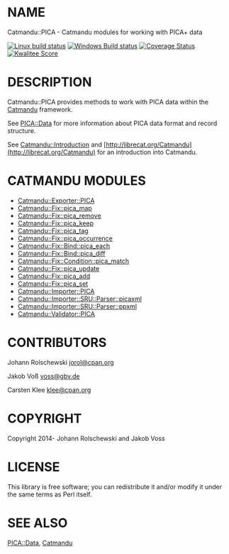 # NAME

Catmandu::PICA - Catmandu modules for working with PICA+ data

[![Linux build status](https://github.com/gbv/Catmandu-PICA/actions/workflows/linux.yml/badge.svg)](https://github.com/gbv/Catmandu-PICA/actions/workflows/linux.yml)
[![Windows Build status](https://ci.appveyor.com/api/projects/status/myyyxpobr8kn6aby?svg=true)](https://ci.appveyor.com/project/nichtich/catmandu-pica)
[![Coverage Status](https://coveralls.io/repos/gbv/Catmandu-PICA/badge.svg?branch=main)](https://coveralls.io/r/gbv/Catmandu-PICA?branch=main)
[![Kwalitee Score](http://cpants.cpanauthors.org/dist/Catmandu-PICA.png)](http://cpants.cpanauthors.org/dist/Catmandu-PICA)

# DESCRIPTION

Catmandu::PICA provides methods to work with PICA data within the [Catmandu](https://metacpan.org/pod/Catmandu)
framework.  

See [PICA::Data](https://metacpan.org/pod/PICA%3A%3AData) for more information about PICA data format and record
structure.

See [Catmandu::Introduction](https://metacpan.org/pod/Catmandu%3A%3AIntroduction) and [http://librecat.org/Catmandu](http://librecat.org/Catmandu) for an
introduction into Catmandu.

# CATMANDU MODULES

- [Catmandu::Exporter::PICA](https://metacpan.org/pod/Catmandu%3A%3AExporter%3A%3APICA)
- [Catmandu::Fix::pica\_map](https://metacpan.org/pod/Catmandu%3A%3AFix%3A%3Apica_map)
- [Catmandu::Fix::pica\_remove](https://metacpan.org/pod/Catmandu%3A%3AFix%3A%3Apica_remove)
- [Catmandu::Fix::pica\_keep](https://metacpan.org/pod/Catmandu%3A%3AFix%3A%3Apica_keep)
- [Catmandu::Fix::pica\_tag](https://metacpan.org/pod/Catmandu%3A%3AFix%3A%3Apica_tag)
- [Catmandu::Fix::pica\_occurrence](https://metacpan.org/pod/Catmandu%3A%3AFix%3A%3Apica_occurrence)
- [Catmandu::Fix::Bind::pica\_each](https://metacpan.org/pod/Catmandu%3A%3AFix%3A%3ABind%3A%3Apica_each)
- [Catmandu::Fix::Bind::pica\_diff](https://metacpan.org/pod/Catmandu%3A%3AFix%3A%3ABind%3A%3Apica_diff)
- [Catmandu::Fix::Condition::pica\_match](https://metacpan.org/pod/Catmandu%3A%3AFix%3A%3ACondition%3A%3Apica_match)
- [Catmandu::Fix::pica\_update](https://metacpan.org/pod/Catmandu%3A%3AFix%3A%3Apica_update)
- [Catmandu::Fix::pica\_add](https://metacpan.org/pod/Catmandu%3A%3AFix%3A%3Apica_add)
- [Catmandu::Fix::pica\_set](https://metacpan.org/pod/Catmandu%3A%3AFix%3A%3Apica_set)
- [Catmandu::Importer::PICA](https://metacpan.org/pod/Catmandu%3A%3AImporter%3A%3APICA)
- [Catmandu::Importer::SRU::Parser::picaxml](https://metacpan.org/pod/Catmandu%3A%3AImporter%3A%3ASRU%3A%3AParser%3A%3Apicaxml)
- [Catmandu::Importer::SRU::Parser::ppxml](https://metacpan.org/pod/Catmandu%3A%3AImporter%3A%3ASRU%3A%3AParser%3A%3Appxml)
- [Catmandu::Validator::PICA](https://metacpan.org/pod/Catmandu%3A%3AValidator%3A%3APICA)

# CONTRIBUTORS

Johann Rolschewski <jorol@cpan.org>

Jakob Voß <voss@gbv.de>

Carsten Klee <klee@cpan.org>

# COPYRIGHT

Copyright 2014- Johann Rolschewski and Jakob Voss

# LICENSE

This library is free software; you can redistribute it and/or modify it under
the same terms as Perl itself.

# SEE ALSO

[PICA::Data](https://metacpan.org/pod/PICA%3A%3AData), [Catmandu](https://metacpan.org/pod/Catmandu)
